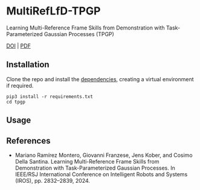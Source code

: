 # MultiRefLfD-TPGP

Learning Multi-Reference Frame Skills from Demonstration with Task-Parameterized Gaussian Processes (TPGP)

[DOI](https://doi.org/10.1109/IROS58592.2024.10803060)
|
[PDF](http://www.jenskober.de/publications/RamirezMontero2024IROS.pdf)

## Installation

Clone the repo and install the [dependencies](requirements.txt), creating a virtual environment if required.

```shell
pip3 install -r requirements.txt
cd tpgp
```

## Usage

## References

- Mariano Ramírez Montero, Giovanni Franzese, Jens Kober, and Cosimo Della Santina. Learning Multi-Reference Frame Skills from Demonstration with Task-Parameterized Gaussian Processes. In IEEE/RSJ International Conference on Intelligent Robots and Systems (IROS), pp. 2832–2839, 2024.
